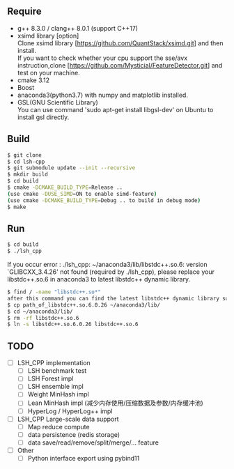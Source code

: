 ## Require
- g++ 8.3.0 / clang++ 8.0.1 (support C++17)
- xsimd library \[option\]
<br>Clone xsimd library [https://github.com/QuantStack/xsimd.git] and then
install.
<br>If you want to check whether your cpu support 
the sse/avx instruction,clone [https://github.com/Mysticial/FeatureDetector.git] 
and test on your machine.
- cmake 3.12
- Boost
- anaconda3(python3.7) with numpy and matplotlib installed.
- GSL(GNU Scientific Library) <br>
 You can use command 'sudo apt-get install libgsl-dev' on Ubuntu to install gsl directly.

## Build

```bash
$ git clone 
$ cd lsh-cpp
$ git submodule update --init --recursive
$ mkdir build
$ cd build
$ cmake -DCMAKE_BUILD_TYPE=Release ..
(use cmake -DUSE_SIMD=ON to enable simd-feature)
(use cmake -DCMAKE_BUILD_TYPE=Debug .. to build in debug mode)
$ make
```

## Run
```bash
$ cd build
$ ./lsh_cpp
```
If you occur error : ./lsh_cpp: ~/anaconda3/lib/libstdc++.so.6: 
version `GLIBCXX_3.4.26' not found (required by ./lsh_cpp), please replace
your libstdc++.so.6 in anaconda3 to latest libstdc++ dynamic library. 
```bash
$ find / -name "libstdc++.so*" 
after this command you can find the latest libstdc++ dynamic library such as libstdc++.so.6.0.26
$ cp path_of_libstdc++.so.6.0.26 ~/anaconda3/lib/
$ cd ~/anaconda3/lib/
$ rm -rf libstdc++.so.6
$ ln -s libstdc++.so.6.0.26 libstdc++.so.6
```

## TODO
- [ ] LSH_CPP implementation
    - [ ] LSH benchmark test
    - [ ] LSH Forest impl
    - [ ] LSH ensemble impl
    - [ ] Weight MinHash impl
    - [ ] Lean MinHash impl (减少内存使用/压缩数据及参数/内存缓冲池)
    - [ ] HyperLog / HyperLog++ impl

- [ ] LSH_CPP Large-scale data support
    - [ ] Map reduce compute
    - [ ] data persistence (redis storage) 
    - [ ] data save/read/remove/split/merge/... feature
    
- [ ] Other
    - [ ] Python interface export using pybind11